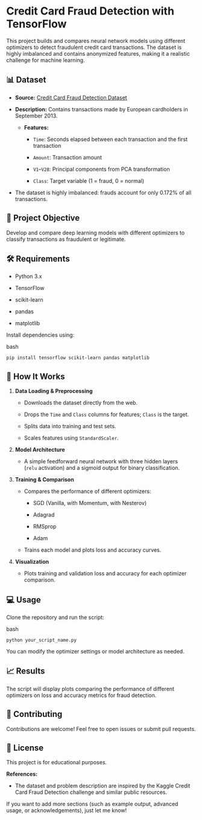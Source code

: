 # Credit Card Fraud Detection with TensorFlow

This project builds and compares neural network models using different optimizers to detect fraudulent credit card transactions. The dataset is highly imbalanced and contains anonymized features, making it a realistic challenge for machine learning.

## 📊 Dataset

- **Source:** [Credit Card Fraud Detection Dataset](https://storage.googleapis.com/download.tensorflow.org/data/creditcard.csv)
    
- **Description:** Contains transactions made by European cardholders in September 2013.
    
    - **Features:**
        
        - `Time`: Seconds elapsed between each transaction and the first transaction
            
        - `Amount`: Transaction amount
            
        - `V1`–`V28`: Principal components from PCA transformation
            
        - `Class`: Target variable (1 = fraud, 0 = normal)
            
- The dataset is highly imbalanced: frauds account for only 0.172% of all transactions.
    

## 🚀 Project Objective

Develop and compare deep learning models with different optimizers to classify transactions as fraudulent or legitimate.

## 🛠️ Requirements

- Python 3.x
    
- TensorFlow
    
- scikit-learn
    
- pandas
    
- matplotlib
    

Install dependencies using:

bash

`pip install tensorflow scikit-learn pandas matplotlib`

## 📝 How It Works

1. **Data Loading & Preprocessing**
    
    - Downloads the dataset directly from the web.
        
    - Drops the `Time` and `Class` columns for features; `Class` is the target.
        
    - Splits data into training and test sets.
        
    - Scales features using `StandardScaler`.
        
2. **Model Architecture**
    
    - A simple feedforward neural network with three hidden layers (`relu` activation) and a sigmoid output for binary classification.
        
3. **Training & Comparison**
    
    - Compares the performance of different optimizers:
        
        - SGD (Vanilla, with Momentum, with Nesterov)
            
        - Adagrad
            
        - RMSprop
            
        - Adam
            
    - Trains each model and plots loss and accuracy curves.
        
4. **Visualization**
    
    - Plots training and validation loss and accuracy for each optimizer comparison.
        

## 💻 Usage

Clone the repository and run the script:

bash

`python your_script_name.py`

You can modify the optimizer settings or model architecture as needed.

## 📈 Results

The script will display plots comparing the performance of different optimizers on loss and accuracy metrics for fraud detection.

## 🤝 Contributing

Contributions are welcome! Feel free to open issues or submit pull requests.

## 📄 License

This project is for educational purposes.

**References:**

- The dataset and problem description are inspired by the Kaggle Credit Card Fraud Detection challenge and similar public resources[](https://github.com/NLGRF/Credit-Card-Fraud-Detection-using-CNN-in-TensorFlow-2.0)[](https://github.com/dheerajrathee/TensorFlow-for-Detection-Credit-Card-Fraud)[](https://www.geeksforgeeks.org/ml-credit-card-fraud-detection/).
    

If you want to add more sections (such as example output, advanced usage, or acknowledgements), just let me know!
